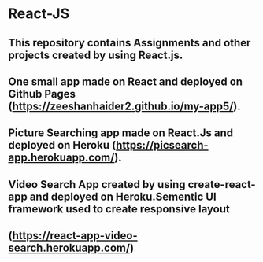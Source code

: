 # React-JS
## This repository contains Assignments and other projects created by using React.js.

## One small app made on React and deployed on Github Pages (https://zeeshanhaider2.github.io/my-app5/).

## Picture Searching app made on React.Js and deployed on Heroku (https://picsearch-app.herokuapp.com/).

## Video Search App created by using create-react-app and deployed on Heroku.Sementic UI framework used to create responsive layout 
## (https://react-app-video-search.herokuapp.com/)
